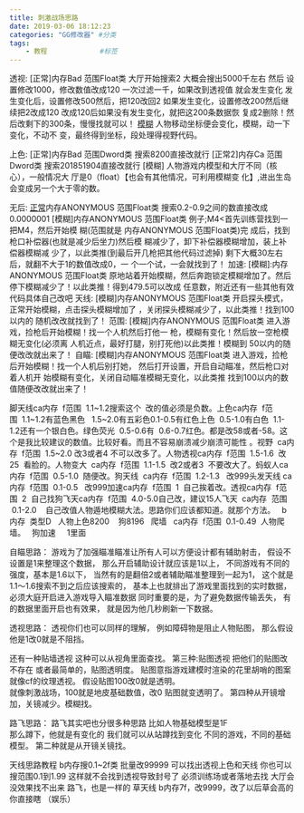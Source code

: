 ```yaml
---
title: 刺激战场思路
date: 2019-03-06 18:12:23
categories: "GG修改器" #分类
tags:
	- 教程             #标签 
---
```

透视:
[正常]内存Bad 范围Float类
  大厅开始搜索2 大概会搜出5000千左右
  然后 设置修改1000，修改数值改成120
  一次过滤一千，如果改到透视值 就会发生变化
  发生变化后，设置修改500然后，把120改回2
  如果发生变化，设置修改200然后继续把2改成120
  改成120后如果没有发生变化，就把这200条数据恢
  复成2删除！然后改剩下的300条，慢慢找就可以！
[模糊](不建议)
  人物移动坐标便会变化，模糊，动一下变化，不动不
  变，最终得到坐标，段处理得视野代码。
  
上色:
[正常]内存Bad 范围Dword类
  搜索8200直接改就行
[正常2]内存Ca 范围Dword类
  搜索201851904直接改就行
[模糊]
  人物游戏内模型和大厅不同（核心），一般情况大
  厅是0（float）【也会有其他情况，可利用模糊变
  化】,进出生岛会变成另一个大于零的数。

无后:
[正常](不建议)内存ANONYMOUS 范围Float类
  搜索0.2-0.9之间的数直接改成0.0000001
[模糊]内存ANONYMOUS 范围Float类
  例子;M4<首先训练营找到一把M4，然后开始模
  糊(范围就是 内存ANONYMOUS 范围Float类)完
  成后，找到枪口补偿器(也就是减少后坐力)然后模
  糊减少了，卸下补偿器模糊增加，装上补偿器模糊减
  少了，以此类推(到最后开几枪把其他代码过滤掉)
  剩下大概30左右后，就翻不大于1的数值改成0，一
  个一个试，一会就找到了！
加速:
[模糊]:内存ANONYMOUS 范围Float类
  原地站着开始模糊，然后奔跑锁定模糊增加了。然后
  停下模糊减少了！以此类推！得到479.5可以改成
  任意数，附近还有一些其他有效代码具体自己改吧
天线:
[模糊]内存ANONYMOUS 范围Float类
  开启探头模式，正常开始模糊，点击探头模糊增加了
  ，关闭探头模糊减少了，以此类推！找到100以内的
  随机改改就找到了！
范围:
[模糊]内存ANONYMOUS 范围Float类
  进入游戏，捡枪后开始模糊！找一个人机然后打他一
  枪，模糊有变化！然后放一空枪模糊无变化(必须离
  人机近点，最好打腿，别打死他)以此类推！模糊到
  50以内的随便改改就出来了！
自瞄:
[模糊]内存ANONYMOUS 范围Float类
  进入游戏，捡枪后开始模糊！找一个人机后别打她，
  然后打开设置，开启自动瞄准，然后枪口对着人机开
  始模糊有变化，关闭自动瞄准模糊无变化，以此类推
  找到100以内的数值随便改改就出来了！



脚天线ca内存  f范围  1.1~1.2搜索这个  改的值必须是负数。上色ca内存  f范围  1.1~1.2有蓝色黑色   1.5~2.0有五彩色0.1-0.5有红色上色  0.5-1.0有白色  1.1-1.2还有一个银白色。绿色荧光  0.5-0.6有  0.6-0.7红色。都是改58或者-58。这个是我比较建议的数值。比较好看。而且不容易崩溃减少崩溃可能性 。视野  ca内存  f范围  1.5~2.0 改3或者4 不可以改多了。人物透视ca内存  f范围  1.5-1.6  改25  看脸的。人物变大  ca内存  f范围  1.1-1.5  改2或者3  不要改大了。蚂蚁人ca内存  f范围  0.5-1.0  随便改。狗天线  ca内存  f范围  1.2-1.3   改999头发天线 ca内存  f范围  0.1-0.5   改999加速ca内存  f范围  1  自己挨着改。透视ca内存  f范围  2  自己找狗飞天ca内存  f范围  4.0-5.0自己改，建议15人飞天  ca内存  范围   0.1-2.0    自己改值人物遁地模糊大法。思路你们应该都知道。就那个方法。   b内存  类型D   人物上色8200    狗8196   爬墙   ca内存  f范围  0.1-0.49  人物爬墙。   狗加速     1里面




自瞄思路：
游戏为了加强瞄准瞄准让所有人可以方便设计都有辅助射击，
假设不设置是1来整理这个数据，
那么开启辅助设计就应该是1以上，
不同游戏有不同的强度，基本是1.6以下，
当然有的是翻倍2或者辅助瞄准整理到一起为1，
这个就是1.1～1.6搜索不到之后应该搜索的，
基本上也就排出了游戏里面找到的实时数据，
必须大庭开启进入游戏导入瞄准数据
同时重要的是，为了避免数据传输丢失，
有的数据里面开启也有效果，
就是因为他几秒刷新一下数据。

透视思路：
透视你们也可以同样的理解，
例如障碍物是阻止人物贴图，
那么假设他是1改0就是不阻挡。

还有一种贴墙透视
这种可以从视角里面查找。
第三种:贴图透视
把他们的贴图改不存在
或者最简单的，贴图透明度。
贴图意指游戏建模时渲染的花里胡哨的图案
就像cf的纹理透视。
假设贴图100改0就是透明。                                      
就像刺激战场，100就是地皮基础数值，改0
贴图就变透明了。
第四种从开镜增加，关镜减少。模糊找。

路飞思路：
路飞其实吧也分很多种思路
比如人物基础模型是1F                                
那么蹲下，他就是有变化的
我们就可以从站蹲找到变化
不同的游戏，不同的基础模型。
第二种就是从开镜关镜找。



天线思路教程
b内存搜0.1~2f类
批量改99999
可以找出透视上色和天线
你也可以搜范围0.1到1.99
这样就不会找到透视导致封号了
必须训练场或者落地去找
大厅会没效果找不出来
路飞，也是一样的
草天线
b内存7f，改9999，改了以后草会高的你直接瞎
（娱乐）